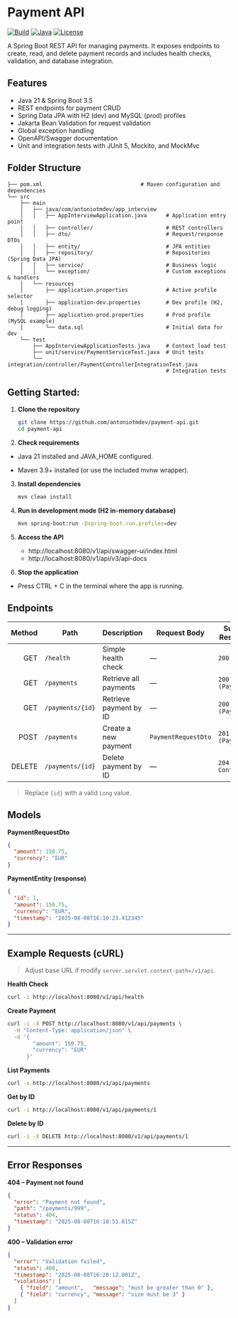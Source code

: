 # Payment API

[![Build](https://img.shields.io/badge/build-passing-brightgreen)](#)
[![Java](https://img.shields.io/badge/Java-21-blue)](#)
[![License](https://img.shields.io/badge/license-MIT-yellow)](#)

A Spring Boot REST API for managing payments. It exposes endpoints to create, read, and delete payment records and includes health checks, validation, and database integration.

## Features

- Java 21 & Spring Boot 3.5
- REST endpoints for payment CRUD
- Spring Data JPA with H2 (dev) and MySQL (prod) profiles
- Jakarta Bean Validation for request validation
- Global exception handling
- OpenAPI/Swagger documentation
- Unit and integration tests with JUnit 5, Mockito, and MockMvc

## Folder Structure

```plaintext
├── pom.xml                               # Maven configuration and dependencies
└── src
    ├── main
    │   ├── java/com/antoniotmdev/app_interview
    │   │   ├── AppInterviewApplication.java      # Application entry point
    │   │   ├── controller/                       # REST controllers
    │   │   ├── dto/                              # Request/response DTOs
    │   │   ├── entity/                           # JPA entities
    │   │   ├── repository/                       # Repositories (Spring Data JPA)
    │   │   ├── service/                          # Business logic
    │   │   └── exception/                        # Custom exceptions & handlers
    │   └── resources
    │       ├── application.properties            # Active profile selector
    │       ├── application-dev.properties        # Dev profile (H2, debug logging)
    │       ├── application-prod.properties       # Prod profile (MySQL example)
    │       └── data.sql                          # Initial data for dev
    └── test
        ├── AppInterviewApplicationTests.java     # Context load test
        ├── unit/service/PaymentServiceTest.java  # Unit tests
        └── integration/controller/PaymentControllerIntegrationTest.java
                                                  # Integration tests
```

## Getting Started:

1. **Clone the repository**
   ```bash
   git clone https://github.com/antoniotmdev/payment-api.git
   cd payment-api
   
2. **Check requirements**

- Java 21 installed and JAVA_HOME configured.

- Maven 3.9+ installed (or use the included mvnw wrapper).

3. **Install dependencies**
   ```bash
   mvn clean install
   
4. **Run in development mode (H2 in-memory database)**
   ```bash
   mvn spring-boot:run -Dspring-boot.run.profiles=dev
   
5. **Access the API**
   
   - http://localhost:8080/v1/api/swagger-ui/index.html
   - http://localhost:8080/v1/api/v3/api-docs
     
7. **Stop the application**
   
- Press CTRL + C in the terminal where the app is running.

## Endpoints

| Method | Path               | Description                | Request Body           | Success Responses         |
|-------:|--------------------|----------------------------|------------------------|---------------------------|
| GET    | `/health`          | Simple health check         | —                      | `200 OK`                  |
| GET    | `/payments`        | Retrieve all payments       | —                      | `200 OK (Payment[])`      |
| GET    | `/payments/{id}`   | Retrieve payment by ID      | —                      | `200 OK (Payment)`        |
| POST   | `/payments`        | Create a new payment        | `PaymentRequestDto`    | `201 Created (Payment)`   |
| DELETE | `/payments/{id}`   | Delete payment by ID        | —                      | `204 No Content`          |

> Replace `{id}` with a valid `Long` value.

## Models

**PaymentRequestDto**
```json
{
  "amount": 150.75,
  "currency": "EUR"
}
```

**PaymentEntity (response)**
```json
{
  "id": 1,
  "amount": 150.75,
  "currency": "EUR",
  "timestamp": "2025-08-08T16:10:23.412345"
}
```

---

## Example Requests (cURL)

> Adjust base URL if modify `server.servlet.context-path=/v1/api`.

**Health Check**
```bash
curl -i http://localhost:8080/v1/api/health
```

**Create Payment**
```bash
curl -i -X POST http://localhost:8080/v1/api/payments \
  -H "Content-Type: application/json" \
  -d '{
        "amount": 150.75,
        "currency": "EUR"
      }'
```

**List Payments**
```bash
curl -s http://localhost:8080/v1/api/payments
```

**Get by ID**
```bash
curl -i http://localhost:8080/v1/api/payments/1
```

**Delete by ID**
```bash
curl -i -X DELETE http://localhost:8080/v1/api/payments/1
```

---

## Error Responses

**404 – Payment not found**
```json
{
  "error": "Payment not found",
  "path": "/payments/999",
  "status": 404,
  "timestamp": "2025-08-08T16:18:51.815Z"
}
```

**400 – Validation error**
```json
{
  "error": "Validation failed",
  "status": 400,
  "timestamp": "2025-08-08T16:20:12.001Z",
  "violations": [
    { "field": "amount",   "message": "must be greater than 0" },
    { "field": "currency", "message": "size must be 3" }
  ]
}
```
